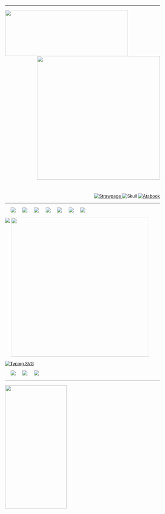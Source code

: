 <p>
  <hr>
<img src="https://file.garden/aGDXODTF9XysU3WW/image.png" align="left" height="149px" width="400px">

 
<p align="right"> <img src="https://file.garden/aGDXODTF9XysU3WW/kMyR.gif" width="400px">

&emsp;<br>

  *<p align="right">*
   <a href="https://2xpistolkind.straw.page/">![Strawpage](https://file.garden/aGDXODTF9XysU3WW/kMAe.gif) </a> 
    ![Skull](https://file.garden/aGDXODTF9XysU3WW/73163f79.png) <a href="https://golgothasterror.atabook.org/">![Atabook](https://picasion.com/gl/92/kMAd.gif) </a> 
<hr>
</p>
<p align="left">
  &emsp; <img src="https://file.garden/aGDXODTF9XysU3WW/d51.jpg"> &emsp; <img src="https://file.garden/aGDXODTF9XysU3WW/j13.png"> &emsp; <img src="https://file.garden/aGDXODTF9XysU3WW/i18.png"> &emsp;
    <img src="https://file.garden/aGDXODTF9XysU3WW/d64.gif"> &emsp; <img src="https://file.garden/aGDXODTF9XysU3WW/e9.gif"> &emsp; <img src="https://file.garden/aGDXODTF9XysU3WW/g11.gif"> &emsp;
      <img src="https://file.garden/aGDXODTF9XysU3WW/daw7880-0eee2ec4-dc30-468e-82a1-23b112ae9f10.png"> &emsp; </p>

   
  <a href="https://github.com/kittinan/spotify-github-profile">
    <img src="https://spotify-github-profile.kittinanx.com/api/view?uid=3gcqyhoepg2y33ilve5nvhm4f&cover_image=true&theme=default&show_offline=false&background_color=121212&interchange=false&bar_color=599e1b" align="left">


  <img src="https://file.garden/aGDXODTF9XysU3WW/6272921f7e0926b8362765eb59664679.jpg" align="center" width="450px">
    
  
  <p align="left"> <a href="https://git.io/typing-svg"><img src="https://readme-typing-svg.demolab.com?font=Fira+Code&pause=1000&color=1F9400&width=445&lines=No+pain%2C+no+gain." alt="Typing SVG" /></a> </p>



<p align="left">
 &emsp; <img src="https://file.garden/aGDXODTF9XysU3WW/y23.gif"> &emsp; <img src="https://file.garden/aGDXODTF9XysU3WW/x28.gif"> &emsp; <img src="https://file.garden/aGDXODTF9XysU3WW/dvdcrazy.gif"> </p>
<hr>
 <img src="https://file.garden/aGDXODTF9XysU3WW/help.gif" height="400" width="200">
